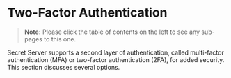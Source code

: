 [title]: # (Two-Factor Authentication)
[tags]: # (Authentication, Credentials, 2FA)
[priority]: #

# Two-Factor Authentication

> **Note:** Please click the table of contents on the left to see any sub-pages to this one.

Secret Server supports a second layer of authentication, called multi-factor authentication (MFA) or two-factor authentication (2FA), for added security. This section discusses several options.

